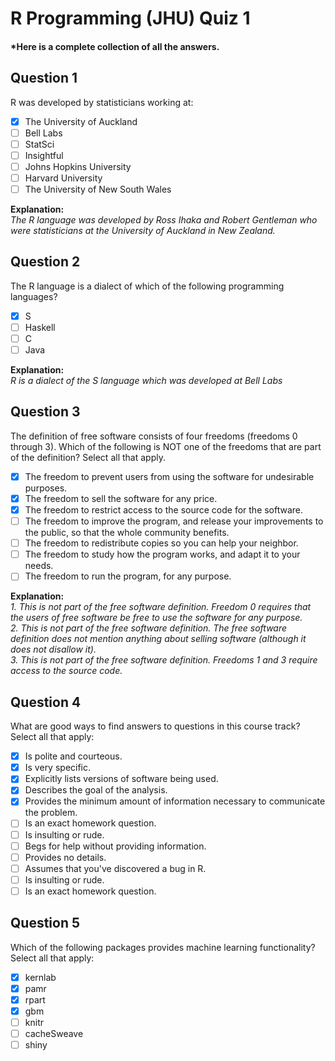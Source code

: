 # R Programming (JHU) Quiz 1
#### *Here is a complete collection of all the answers.

Question 1
----------
R was developed by statisticians working at:

- [x] The University of Auckland
- [ ] Bell Labs
- [ ] StatSci
- [ ] Insightful
- [ ] Johns Hopkins University
- [ ] Harvard University
- [ ] The University of New South Wales

**Explanation:**<br>
*The R language was developed by Ross Ihaka and Robert Gentleman who were statisticians at the University of Auckland in New Zealand.*

Question 2
----------
The R language is a dialect of which of the following programming languages?

- [x] S
- [ ] Haskell
- [ ] C
- [ ] Java

**Explanation:**<br>
*R is a dialect of the S language which was developed at Bell Labs*

Question 3
----------
The definition of free software consists of four freedoms (freedoms 0 through 3). Which of the following is NOT one of the freedoms that are part of the definition? Select all that apply.

- [x] The freedom to prevent users from using the software for undesirable purposes.
- [x] The freedom to sell the software for any price.
- [x] The freedom to restrict access to the source code for the software.
- [ ] The freedom to improve the program, and release your improvements to the public, so that the whole community benefits.
- [ ] The freedom to redistribute copies so you can help your neighbor.
- [ ] The freedom to study how the program works, and adapt it to your needs.
- [ ] The freedom to run the program, for any purpose.

**Explanation:**<br>
*1. This is not part of the free software definition. Freedom 0 requires that the users of free software be free to use the software for any purpose.*<br>
*2. This is not part of the free software definition. The free software definition does not mention anything about selling software (although it does not disallow it).*<br>
*3. This is not part of the free software definition. Freedoms 1 and 3 require access to the source code.*

Question 4
----------
What are good ways to find answers to questions in this course track? Select all that apply:

- [x] Is polite and courteous.
- [x] Is very specific.
- [x] Explicitly lists versions of software being used.
- [x] Describes the goal of the analysis.
- [x] Provides the minimum amount of information necessary to communicate the problem.
- [ ] Is an exact homework question.
- [ ] Is insulting or rude.
- [ ] Begs for help without providing information.
- [ ] Provides no details.
- [ ] Assumes that you've discovered a bug in R.
- [ ] Is insulting or rude.
- [ ] Is an exact homework question.

Question 5
----------
Which of the following packages provides machine learning functionality? Select all that apply:

- [x] kernlab
- [x] pamr
- [x] rpart
- [x] gbm
- [ ] knitr
- [ ] cacheSweave
- [ ] shiny
